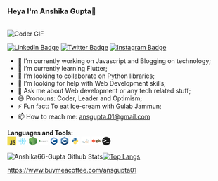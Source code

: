 ### Heya I'm Anshika Gupta👋
<br>
 <img src="https://media.giphy.com/media/SWoSkN6DxTszqIKEqv/giphy.gif" alt="Coder GIF" width="500" height="400">
</br>

[![Linkedin Badge](https://img.shields.io/badge/-AnshikaGupta-blue?style=flat-square&logo=Linkedin&logoColor=white&link=https://www.linkedin.com/in/anshika-gupta-36711419b/)](https://www.linkedin.com/in/anshika-gupta-36711419b/) [![Twitter Badge](https://img.shields.io/badge/-@Anshika_Gupta-1ca0f1?style=flat-square&labelColor=1ca0f1&logo=twitter&logoColor=white&link=https://twitter.com/ANSHIKA71688056)](https://twitter.com/ANSHIKA71688056)  [![Instagram Badge](https://img.shields.io/badge/-@AnshikaGupta-D7008A?style=flat-square&labelColor=D7008A&logo=Instagram&logoColor=white&link=https://www.instagram.com/anshikagupta4324/)](https://www.instagram.com/anshikagupta4324/)

- 🔭 I’m currently working on Javascript and Blogging on technology;
- 🌱 I’m currently learning Flutter;
- 👯 I’m looking to collaborate on Python libraries;
- 🤔 I’m looking for help with Web Development skills;
- 💬 Ask me about Web development or any tech related stuff;
- 😄 Pronouns: Coder, Leader and Optimism;
- ⚡ Fun fact: To eat Ice-cream with Gulab Jammun;
- 📫 How to reach me: ansgupta.01@gmail.com

**Languages and Tools:**  
<code><img height="20" src="https://raw.githubusercontent.com/github/explore/80688e429a7d4ef2fca1e82350fe8e3517d3494d/topics/javascript/javascript.png"></code>
<code><img height="20" src="https://raw.githubusercontent.com/github/explore/80688e429a7d4ef2fca1e82350fe8e3517d3494d/topics/react/react.png"></code>
<code><img height="20" src="https://raw.githubusercontent.com/github/explore/80688e429a7d4ef2fca1e82350fe8e3517d3494d/topics/nodejs/nodejs.png"></code>
<code><img height="20" src="https://raw.githubusercontent.com/github/explore/80688e429a7d4ef2fca1e82350fe8e3517d3494d/topics/mongodb/mongodb.png"></code>
<code><img height="20" src="https://raw.githubusercontent.com/github/explore/80688e429a7d4ef2fca1e82350fe8e3517d3494d/topics/c/c.png"></code>
<code><img height="20" src="https://raw.githubusercontent.com/github/explore/80688e429a7d4ef2fca1e82350fe8e3517d3494d/topics/cpp/cpp.png"></code>
<code><img height="20" src="https://raw.githubusercontent.com/github/explore/80688e429a7d4ef2fca1e82350fe8e3517d3494d/topics/python/python.png"></code>
<code><img height="20" src="https://raw.githubusercontent.com/github/explore/80688e429a7d4ef2fca1e82350fe8e3517d3494d/topics/mysql/mysql.png"></code>
<code><img height="20" src="https://raw.githubusercontent.com/github/explore/80688e429a7d4ef2fca1e82350fe8e3517d3494d/topics/git/git.png"></code>
<code><img height="20" src="https://raw.githubusercontent.com/github/explore/80688e429a7d4ef2fca1e82350fe8e3517d3494d/topics/terminal/terminal.png"></code>




<img align="left" alt="Anshika66-Gupta Github Stats" src="https://github-readme-stats.vercel.app/api?username=Anshika66-Gupta&show_icons=true&hide_border=true" /> 

[![Top Langs](https://github-readme-stats.vercel.app/api/top-langs/?username=Anshika66-Gupta&layout=compact)](https://github.com/Anshika66-Gupta/github-readme-stats)




https://www.buymeacoffee.com/ansgupta01
